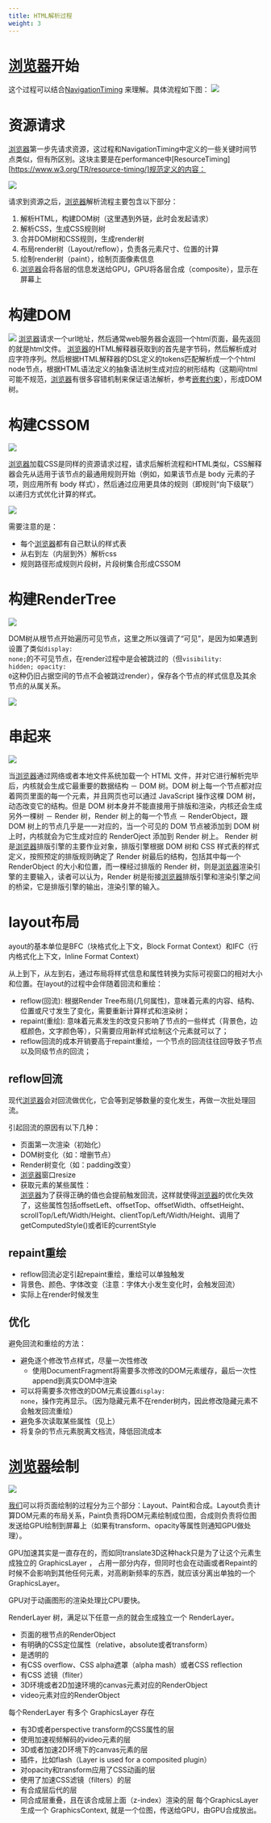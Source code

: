 ```yaml
---
title: HTML解析过程
weight: 3
---
```


# [浏览器](https://www.w3cdoc.com)开始
这个过程可以结合[NavigationTiming](https://www.w3.org/TR/navigation-timing/#sec-navigation-info-interface) 来理解。具体流程如下图：
![](/images/posts/2022-11-24-23-51-29.png)

# 资源请求

[浏览器](https://www.w3cdoc.com)第一步先请求资源，这过程和NavigationTiming中定义的一些关键时间节点类似，但有所区别。这块主要是在performance中[ResourceTiming][https://www.w3.org/TR/resource-timing/]规范定义的内容：

![](/images/posts/2022-11-24-23-54-15.png)

请求到资源之后，[浏览器](https://www.w3cdoc.com)解析流程主要包含以下部分：

  1. 解析HTML，构建DOM树（这里遇到外链，此时会发起请求）
  2. 解析CSS，生成CSS规则树
  3. 合并DOM树和CSS规则，生成render树
  4. 布局render树（Layout/reflow），负责各元素尺寸、位置的计算
  5. 绘制render树（paint），绘制页面像素信息
  6. [浏览器](https://www.w3cdoc.com)会将各层的信息发送给GPU，GPU将各层合成（composite），显示在屏幕上

# 构建DOM

![](/images/posts/2022-11-24-23-54-58.png)
[浏览器](https://www.w3cdoc.com)请求一个url地址，然后通常web服务器会返回一个html页面，最先返回的就是html文件。
[浏览器](https://www.w3cdoc.com)的HTML解释器获取到的首先是字节码，然后解析成对应字符序列。然后根据HTML解释器的DSL定义的tokens匹配解析成一个个html node节点，根据HTML语法定义的抽象语法树生成对应的树形结构（这期间html可能不规范，[浏览器](https://www.w3cdoc.com)有很多容错机制来保证语法解析，参考<a href="https://www.f2e123.com/html5css3/2214.html">嵌套约束</a>），形成DOM树。
# 构建CSSOM
![](/images/posts/2022-11-24-23-55-38.png)  

[浏览器](https://www.w3cdoc.com)加载CSS是同样的资源请求过程，请求后解析流程和HTML类似，CSS解释器会先从适用于该节点的最通用规则开始（例如，如果该节点是 body 元素的子项，则应用所有 body 样式），然后通过应用更具体的规则（即规则“向下级联”）以递归方式优化计算的样式。

![](/images/posts/2022-11-24-23-56-02.png)

需要注意的是：
- 每个[浏览器](https://www.w3cdoc.com)都有自己默认的样式表
- 从右到左（内层到外）解析css
- 规则路径形成规则片段树，片段树集合形成CSSOM
# 构建RenderTree
  ![](/images/posts/2022-11-24-23-58-03.png)

DOM树从根节点开始遍历可见节点，这里之所以强调了“可见”，是因为如果遇到设置了类似<code>display: none;</code>的不可见节点，在render过程中是会被跳过的（但<code>visibility: hidden; opacity: 0</code>这种仍旧占据空间的节点不会被跳过render），保存各个节点的样式信息及其余节点的从属关系。

![](/images/posts/2022-11-24-23-59-20.png)
# 串起来

![](/images/posts/2022-11-25-00-00-23.png)

当[浏览器](https://www.w3cdoc.com)通过网络或者本地文件系统加载一个 HTML 文件，并对它进行解析完毕后，内核就会生成它最重要的数据结构 － DOM 树。DOM 树上每一个节点都对应着网页里面的每一个元素，并且网页也可以通过 JavaScript 操作这棵 DOM 树，动态改变它的结构。但是 DOM 树本身并不能直接用于排版和渲染，内核还会生成另外一棵树 － Render 树，Render 树上的每一个节点 － RenderObject，跟 DOM 树上的节点几乎是一一对应的，当一个可见的 DOM 节点被添加到 DOM 树上时，内核就会为它生成对应的 RenderOject 添加到 Render 树上。
Render 树是[浏览器](https://www.w3cdoc.com)排版引擎的主要作业对象，排版引擎根据 DOM 树和 CSS 样式表的样式定义，按照预定的排版规则确定了 Render 树最后的结构，包括其中每一个 RenderObject 的大小和位置，而一棵经过排版的 Render 树，则是[浏览器](https://www.w3cdoc.com)渲染引擎的主要输入，读者可以认为，Render 树是衔接[浏览器](https://www.w3cdoc.com)排版引擎和渲染引擎之间的桥梁，它是排版引擎的输出，渲染引擎的输入。

# layout布局

ayout的基本单位是BFC（块格式化上下文，Block Format Context）和IFC（行内格式化上下文，Inline Format Context）

从上到下，从左到右，通过布局将样式信息和属性转换为实际可视窗口的相对大小和位置。在layout的过程中会伴随着回流和重绘：
 - reflow(回流): 根据Render Tree布局(几何属性)，意味着元素的内容、结构、位置或尺寸发生了变化，需要重新计算样式和渲染树；
- repaint(重绘): 意味着元素发生的改变只影响了节点的一些样式（背景色，边框颜色，文字颜色等），只需要应用新样式绘制这个元素就可以了；
- reflow回流的成本开销要高于repaint重绘，一个节点的回流往往回导致子节点以及同级节点的回流；

## reflow回流
现代[浏览器](https://www.w3cdoc.com)会对回流做优化，它会等到足够数量的变化发生，再做一次批处理回流。

引起回流的原因有以下几种：
- 页面第一次渲染（初始化）
- DOM树变化（如：增删节点）
- Render树变化（如：padding改变）
- [浏览器](https://www.w3cdoc.com)窗口resize
- 获取元素的某些属性：<br /> [浏览器](https://www.w3cdoc.com)为了获得正确的值也会提前触发回流，这样就使得[浏览器](https://www.w3cdoc.com)的优化失效了，这些属性包括offsetLeft、offsetTop、offsetWidth、offsetHeight、 scrollTop/Left/Width/Height、clientTop/Left/Width/Height、调用了getComputedStyle()或者IE的currentStyle
## repaint重绘
- reflow回流必定引起repaint重绘，重绘可以单独触发
- 背景色、颜色、字体改变（注意：字体大小发生变化时，会触发回流）
- 实际上在render时候发生

## 优化
避免回流和重绘的方法：
- 避免逐个修改节点样式，尽量一次性修改
  - 使用DocumentFragment将需要多次修改的DOM元素缓存，最后一次性append到真实DOM中渲染
- 可以将需要多次修改的DOM元素设置<code>display: none</code>，操作完再显示。（因为隐藏元素不在render树内，因此修改隐藏元素不会触发回流重绘）
- 避免多次读取某些属性（见上）
- 将复杂的节点元素脱离文档流，降低回流成本

# [浏览器](https://www.w3cdoc.com)绘制
![](/images/posts/2022-11-25-00-04-50.png)

[我们](https://www.w3cdoc.com)可以将页面绘制的过程分为三个部分：Layout、Paint和合成。Layout负责计算DOM元素的布局关系，Paint负责将DOM元素绘制成位图，合成则负责将位图发送给GPU绘制到屏幕上（如果有transform、opacity等属性则通知GPU做处理）。

GPU加速其实是一直存在的，而如同translate3D这种hack只是为了让这个元素生成独立的 GraphicsLayer ， 占用一部分内存，但同时也会在动画或者Repaint的时候不会影响到其他任何元素，对高刷新频率的东西，就应该分离出单独的一个 GraphicsLayer。

GPU对于动画图形的渲染处理比CPU要快。

RenderLayer 树，满足以下任意一点的就会生成独立一个 RenderLayer。
- 页面的根节点的RenderObject
- 有明确的CSS定位属性（relative，absolute或者transform）
- 是透明的
- 有CSS overflow、CSS alpha遮罩（alpha mash）或者CSS reflection
- 有CSS 滤镜（fliter）
- 3D环境或者2D加速环境的canvas元素对应的RenderObject
- video元素对应的RenderObject

每个RenderLayer 有多个 GraphicsLayer 存在
- 有3D或者perspective transform的CSS属性的层
- 使用加速视频解码的video元素的层
- 3D或者加速2D环境下的canvas元素的层
- 插件，比如flash（Layer is used for a composited plugin）
- 对opacity和transform应用了CSS动画的层
- 使用了加速CSS滤镜（filters）的层
- 有合成层后代的层
- 同合成层重叠，且在该合成层上面（z-index）渲染的层
每个GraphicsLayer 生成一个 GraphicsContext, 就是一个位图，传送给GPU，由GPU合成放出。

